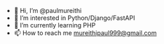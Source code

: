 - 👋 Hi, I’m @paulmureithi
- 👀 I’m interested in Python/Django/FastAPI
- 🌱 I’m currently learning PHP
- 📫 How to reach me mureithipaul999@gmail.com

<!---
paulmureithi/paulmureithi is a ✨ special ✨ repository because its `README.md` (this file) appears on your GitHub profile.
You can click the Preview link to take a look at your changes.
--->
